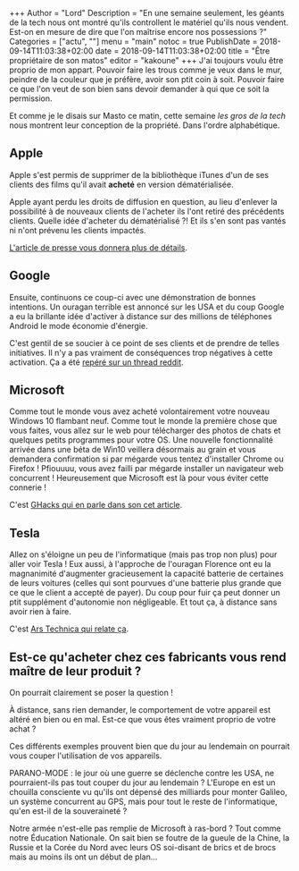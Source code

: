 +++
Author = "Lord"
Description = "En une semaine seulement, les géants de la tech nous ont montré qu'ils controllent le matériel qu'ils nous vendent. Est-on en mesure de dire que l'on maîtrise encore nos possessions ?"
Categories = ["actu", ""]
menu = "main"
notoc = true
PublishDate = 2018-09-14T11:03:38+02:00
date = 2018-09-14T11:03:38+02:00
title = "Être propriétaire de son matos"
editor = "kakoune"
+++
J'ai toujours voulu être proprio de mon appart.
Pouvoir faire les trous comme je veux dans le mur, peindre de la couleur que je préfère, avoir son ptit coin à soit.
Pouvoir faire ce que l'on veut de son bien sans devoir demander à qui que ce soit la permission.

Et comme je le disais sur Masto ce matin, cette semaine *les gros de la tech* nous montrent leur conception de la propriété.
Dans l'ordre alphabétique.

## Apple
Apple s'est permis de supprimer de la bibliothèque iTunes d'un de ses clients des films qu'il avait **acheté** en version dématérialisée.

Apple ayant perdu les droits de diffusion en question, au lieu d'enlever la possibilité à de nouveaux clients de l'acheter ils l'ont retiré des précédents clients.
Quelle idée d'acheter du dématérialisé ?!
Et ils s'en sont pas vantés ni n'ont prévenu les clients impactés.

[L'article de presse vous donnera plus de détails](https://www.reddit.com/r/GooglePixel/comments/9fkrvw/is_anyone_elses_power_saving_mode_turning_itself/e5xl907/).

## Google
Ensuite, continuons ce coup-ci avec une démonstration de bonnes intentions.
Un ouragan terrible est annoncé sur les USA et du coup Google a eu la brillante idée d'activer à distance sur des millions de téléphones Android le mode économie d'énergie.

C'est gentil de se soucier à ce point de ses clients et de prendre de telles initiatives.
Il n'y a pas vraiment de conséquences trop négatives à cette activation.
Ça a été [repéré sur un thread reddit](https://www.reddit.com/r/GooglePixel/comments/9fkrvw/is_anyone_elses_power_saving_mode_turning_itself/e5xl907/).

## Microsoft
Comme tout le monde vous avez acheté volontairement votre nouveau Windows 10 flambant neuf.
Comme tout le monde la première chose que vous faites, vous allez sur le web pour télécharger des photos de chats et quelques petits programmes pour votre OS.
Une nouvelle fonctionnalité arrivée dans une béta de Win10 veillera désormais au grain et vous demandera confirmation si par mégarde vous tentez d'installer Chrome ou Firefox !
Pfiouuuu, vous avez failli par mégarde installer un navigateur web concurrent !
Heureusement que Microsoft est là pour vous éviter cette connerie !

C'est [GHacks qui en parle dans son cet article](https://www.ghacks.net/2018/09/12/microsoft-intercepting-firefox-chrome-installation-on-windows-10/).

## Tesla
Allez on s'éloigne un peu de l'informatique (mais pas trop non plus) pour aller voir Tesla !
Eux aussi, à l'approche de l'ouragan Florence ont eu la magnanimité d'augmenter gracieusement la capacité batterie de certaines de leurs voitures (celles qui sont pourvues d'une batterie plus grande que ce que le client a accepté de payer).
Du coup pour fuir ça peut donner un ptit supplément d'autonomie non négligeable.
Et tout ça, à distance sans avoir rien à faire.

C'est [Ars Technica qui relate ça](https://arstechnica.com/cars/2018/09/with-florence-bearing-down-tesla-remotely-extends-some-cars-batteries/).

## Est-ce qu'acheter chez ces fabricants vous rend maître de leur produit ?
On pourrait clairement se poser la question !

À distance, sans rien demander, le comportement de votre appareil est altéré en bien ou en mal.
Est-ce que vous êtes vraiment proprio de votre achat ?

Ces différents exemples prouvent bien que du jour au lendemain on pourrait vous couper l'utilisation de vos appareils.

PARANO-MODE : le jour où une guerre se déclenche contre les USA, ne pourraient-ils pas tout couper du jour au lendemain ?
L'Europe en est un chouilla consciente vu qu'ils ont dépensé des milliards pour monter Galileo, un système concurrent au GPS, mais pour tout le reste de l'informatique, qu'en est-il de la souveraineté ?

Notre armée n'est-elle pas remplie de Microsoft à ras-bord ?
Tout comme notre Éducation Nationale.
On sait bien se foutre de la gueule de la Chine, la Russie et la Corée du Nord avec leurs OS soi-disant de brics et de brocs mais au moins ils ont un début de plan…
